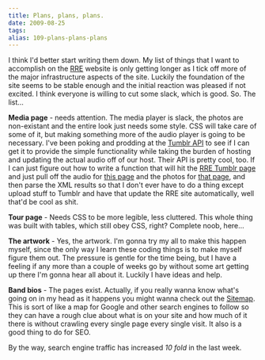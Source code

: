 ```yaml
---
title: Plans, plans, plans.
date: 2009-08-25
tags: 
alias: 109-plans-plans-plans
---
```


I think I'd better start writing them down. My list of things that I want to accomplish on the [RRE](http://railroadearth.com/) website is only getting longer as I tick off more of the major infrastructure aspects of the site. Luckily the foundation of the site seems to be stable enough and the initial reaction was pleased if not excited. I think everyone is willing to cut some slack, which is good. So. The list...

**Media page** - needs attention. The media player is slack, the photos are non-existant and the entire look just needs some style. CSS will take care of some of it, but making something more of the audio player is going to be necessary. I've been poking and prodding at the [Tumblr API](http://www.tumblr.com/docs/api) to see if I can get it to provide the simple functionality while taking the burden of hosting and updating the actual audio off of our host. Their API is pretty cool, too. If I can just figure out how to write a function that will hit the [RRE Tumblr page](http://railroadearth.tumblr.com/) and just pull off the audio for [this page](http://railroadearth.com/media/) and the photos for [that page](http://railroadearth.com/band/), and then parse the XML results so that I don't ever have to do a thing except upload stuff to Tumblr and have that update the RRE site automatically, well that'd be cool as shit.

**Tour page** - Needs CSS to be more legible, less cluttered. This whole thing was built with tables, which still obey CSS, right? Complete noob, here...

**The artwork** - Yes, the artwork. I'm gonna try my all to make this happen myself, since the only way I learn these coding things is to make myself figure them out. The pressure is gentle for the time being, but I have a feeling if any more than a couple of weeks go by without some art getting up there I'm gonna hear all about it. Luckily I have ideas and help.

**Band bios** - The pages exist. Actually, if you really wanna know what's going on in my head as it happens you might wanna check out the [Sitemap](http://railroadearth.com/sitemap.xml). This is sort of like a map for Google and other search engines to follow so they can have a rough clue about what is on your site and how much of it there is without crawling every single page every single visit. It also is a good thing to do for SEO. 

By the way, search engine traffic has increased *10 fold* in the last week. 